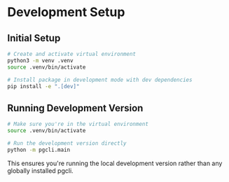 # Development Setup

## Initial Setup
```bash
# Create and activate virtual environment
python3 -m venv .venv
source .venv/bin/activate

# Install package in development mode with dev dependencies
pip install -e ".[dev]"
```

## Running Development Version
```bash
# Make sure you're in the virtual environment
source .venv/bin/activate

# Run the development version directly
python -m pgcli.main
```

This ensures you're running the local development version rather than any globally installed pgcli.
